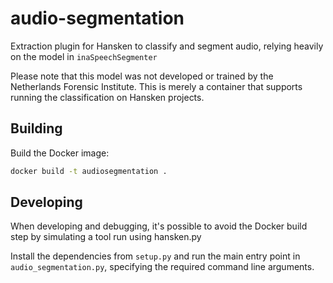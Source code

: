 # audio-segmentation
Extraction plugin for Hansken to classify and segment audio, relying heavily on the model in `inaSpeechSegmenter`

Please note that this model was not developed or trained by the Netherlands Forensic Institute.
This is merely a container that supports running the classification on Hansken projects.

## Building
Build the Docker image:

```bash
docker build -t audiosegmentation .
```

## Developing
When developing and debugging, it's possible to avoid the Docker build step by simulating a tool run using hansken.py

Install the dependencies from `setup.py` and run the main entry point in `audio_segmentation.py`, specifying the required
command line arguments.
